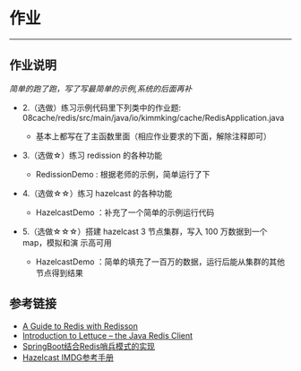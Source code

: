 # 作业
***
## 作业说明
*简单的跑了跑，写了写最简单的示例,系统的后面再补*

- 2.（选做）练习示例代码里下列类中的作业题: 08cache/redis/src/main/java/io/kimmking/cache/RedisApplication.java
    - 基本上都写在了主函数里面（相应作业要求的下面，解除注释即可）
    
- 3.（选做☆）练习 redission 的各种功能
    - RedissionDemo : 根据老师的示例，简单运行了下

- 4.（选做☆☆）练习 hazelcast 的各种功能
    - HazelcastDemo ：补充了一个简单的示例运行代码

- 5.（选做☆☆☆）搭建 hazelcast 3 节点集群，写入 100 万数据到一个 map，模拟和演 示高可用
    - HazelcastDemo ：简单的填充了一百万的数据，运行后能从集群的其他节点得到结果

## 参考链接
- [A Guide to Redis with Redisson](https://www.baeldung.com/redis-redisson)
- [Introduction to Lettuce – the Java Redis Client](https://www.baeldung.com/java-redis-lettuce)
- [SpringBoot结合Redis哨兵模式的实现](https://juejin.cn/post/6844904134181666824)
- [Hazelcast IMDG参考手册](https://docs.hazelcast.org/docs/3.10.4/manual/html-single/index.html#discovery-mechanisms)
